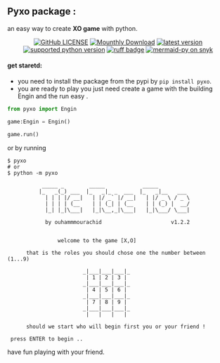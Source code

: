 ## Pyxo package :

an easy way to create **XO game** with python.

<p align="center">
    <a href="https://github.com/ouhammmourachid/pyxo/blob/main/LICENSE" >
        <img src="https://img.shields.io/github/license/ouhammmourachid/pyxo"
            alt="GitHub LICENSE" /></a>
    <a href="https://pypistats.org/packages/pyxo">
        <img src="https://img.shields.io/pypi/dm/pyxo"
            alt="Mounthly Download" /></a>
    <a href="https://pypi.org/project/pyxo/">
        <img src="https://img.shields.io/pypi/v/pyxo.svg?style=flat"
            alt="latest version" /></a>
    <a href="https://pypi.org/project/mermaid-py/">
        <img src="https://img.shields.io/pypi/pyversions/pyxo"
            alt="supported python version" /></a>
    <a href="https://github.com/astral-sh/ruff">
        <img src="https://img.shields.io/endpoint?url=https://raw.githubusercontent.com/astral-sh/ruff/main/assets/badge/v2.json"
            alt="ruff badge"/></a>
    <a href="https://snyk.io/advisor/python/pyxo">
        <img src="https://snyk.io/advisor/python/pyxo/badge.svg"
            alt="mermaid-py on snyk"/></a>
</p>

#### get staretd:

* you need to install the package from the pypi by `pip install pyxo`.
* you are ready to play you just need create a game with the building Engin and the run easy .

```python
from pyxo import Engin

game:Engin = Engin()

game.run()

```
or by running
```shell
$ pyxo
# or
$ python -m pyxo
```
```shell
           _____ _        _____            _____
          |_   _(_) ___  |_   _|_ _  ___  |_   _|__   ___
            | | | |/ __|   | |/ _` |/ __|   | |/ _ \ / _ \
            | | | | (__    | | (_| | (__    | | (_) |  __/
            |_| |_|\___|   |_|\__,_|\___|   |_|\___/ \___|

            by ouhammmourachid                      v1.2.2


                welcome to the game [X,O]

      that is the roles you should chose one the number between (1...9)

                        _|___|___|___|_
                         | 1 | 2 | 3 |
                        _|___|___|___|_
                         | 4 | 5 | 6 |
                        _|___|___|___|_
                         | 7 | 8 | 9 |
                        _|___|___|___|_
                         |   |   |   |

      should we start who will begin first you or your friend !

 press ENTER to begin ..

```
have fun playing with your friend.
